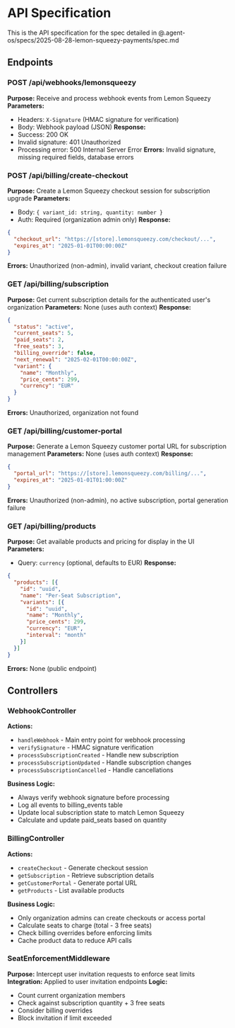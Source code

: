 # API Specification

This is the API specification for the spec detailed in @.agent-os/specs/2025-08-28-lemon-squeezy-payments/spec.md

## Endpoints

### POST /api/webhooks/lemonsqueezy

**Purpose:** Receive and process webhook events from Lemon Squeezy
**Parameters:** 
- Headers: `X-Signature` (HMAC signature for verification)
- Body: Webhook payload (JSON)
**Response:** 
- Success: 200 OK
- Invalid signature: 401 Unauthorized
- Processing error: 500 Internal Server Error
**Errors:** Invalid signature, missing required fields, database errors

### POST /api/billing/create-checkout

**Purpose:** Create a Lemon Squeezy checkout session for subscription upgrade
**Parameters:**
- Body: `{ variant_id: string, quantity: number }`
- Auth: Required (organization admin only)
**Response:** 
```json
{
  "checkout_url": "https://[store].lemonsqueezy.com/checkout/...",
  "expires_at": "2025-01-01T00:00:00Z"
}
```
**Errors:** Unauthorized (non-admin), invalid variant, checkout creation failure

### GET /api/billing/subscription

**Purpose:** Get current subscription details for the authenticated user's organization
**Parameters:** None (uses auth context)
**Response:**
```json
{
  "status": "active",
  "current_seats": 5,
  "paid_seats": 2,
  "free_seats": 3,
  "billing_override": false,
  "next_renewal": "2025-02-01T00:00:00Z",
  "variant": {
    "name": "Monthly",
    "price_cents": 299,
    "currency": "EUR"
  }
}
```
**Errors:** Unauthorized, organization not found

### GET /api/billing/customer-portal

**Purpose:** Generate a Lemon Squeezy customer portal URL for subscription management
**Parameters:** None (uses auth context)
**Response:**
```json
{
  "portal_url": "https://[store].lemonsqueezy.com/billing/...",
  "expires_at": "2025-01-01T01:00:00Z"
}
```
**Errors:** Unauthorized (non-admin), no active subscription, portal generation failure

### GET /api/billing/products

**Purpose:** Get available products and pricing for display in the UI
**Parameters:** 
- Query: `currency` (optional, defaults to EUR)
**Response:**
```json
{
  "products": [{
    "id": "uuid",
    "name": "Per-Seat Subscription",
    "variants": [{
      "id": "uuid",
      "name": "Monthly",
      "price_cents": 299,
      "currency": "EUR",
      "interval": "month"
    }]
  }]
}
```
**Errors:** None (public endpoint)

## Controllers

### WebhookController

**Actions:**
- `handleWebhook` - Main entry point for webhook processing
- `verifySignature` - HMAC signature verification
- `processSubscriptionCreated` - Handle new subscription
- `processSubscriptionUpdated` - Handle subscription changes
- `processSubscriptionCancelled` - Handle cancellations

**Business Logic:**
- Always verify webhook signature before processing
- Log all events to billing_events table
- Update local subscription state to match Lemon Squeezy
- Calculate and update paid_seats based on quantity

### BillingController

**Actions:**
- `createCheckout` - Generate checkout session
- `getSubscription` - Retrieve subscription details
- `getCustomerPortal` - Generate portal URL
- `getProducts` - List available products

**Business Logic:**
- Only organization admins can create checkouts or access portal
- Calculate seats to charge (total - 3 free seats)
- Check billing overrides before enforcing limits
- Cache product data to reduce API calls

### SeatEnforcementMiddleware

**Purpose:** Intercept user invitation requests to enforce seat limits
**Integration:** Applied to user invitation endpoints
**Logic:**
- Count current organization members
- Check against subscription quantity + 3 free seats
- Consider billing overrides
- Block invitation if limit exceeded